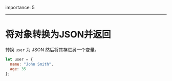 importance: 5

---

# 将对象转换为JSON并返回

转换 `user` 为 JSON 然后将其存进另一个变量。

```js
let user = {
  name: "John Smith",
  age: 35
};
```
